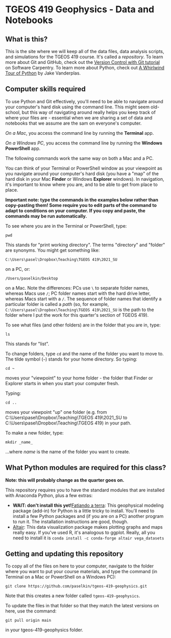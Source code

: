 # TGEOS 419 Geophysics - Data and Notebooks

## What is this?

This is the site where we will keep all of the data files, data analysis scripts, and simulations for the TGEOS 419 course. It's called a _repository_. To learn more about Git and GitHub, check out the [Version Control with Git tutorial](https://swcarpentry.github.io/git-novice/) on Software Carpentry. To learn more about Python, check out [A Whirlwind Tour of Python](https://jakevdp.github.io/WhirlwindTourOfPython/) by Jake Vanderplas.

## Computer skills required

To use Python and Git effectively, you'll need to be able to navigate around your computer's hard disk using the command line. This might seem old-school, but this way of navigating around really helps you keep track of where your files are - essential when we are sharing a set of data and notebooks that we assume are the sam on everyone's computer.

_On a Mac_, you access the command line by running the **Terminal** app.

_On a Windows PC_, you access the command line by running the **Windows PowerShell** app.

The following commands work the same way on both a Mac and a PC.

You can think of your Terminal or PowerShell window as your viewpoint as you navigate around your computer's hard disk (you have a "map" of the hard disk in your Mac **Finder** or Windows **Explorer** windows). In navigation, it's important to know where you are, and to be able to get from place to place. 

**Important note: type the commands in the examples below rather than copy-pasting them! Some require you to edit parts of the command to adapt to conditions on your computer. If you copy and paste, the commands may be run automatically.** 

To see where you are in the Terminal or PowerShell, type:

	pwd

This stands for "print working directory". The terms "directory" and "folder" are synonyms. You might get something like:

	C:\Users\pasel\Dropbox\Teaching\TGEOS 419\2021_SU

on a PC, or:

	/Users/paselkin/Desktop

on a Mac. Note the differences: PCs use `\` to separate folder names, whereas Macs use `/`; PC folder names start with the hard drive letter, whereas Macs start with a `/`. The sequence of folder names that identify a particular folder is called a _path_ (so, for example, `C:\Users\pasel\Dropbox\Teaching\TGEOS 419\2021_SU` is the path to the folder where I put the work for this quarter's section of TGEOS 419).

To see what files (and other folders) are in the folder that you are in, type:

	ls
This stands for "list".

To change folders, type `cd` and the name of the folder you want to move to. The tilde symbol (`~`) stands for your home directory. So typing:

	cd ~

moves your "viewpoint" to your home folder - the folder that Finder or Explorer starts in when you start your computer fresh. 

Typing:

	cd ..

moves your viewpoint "up" one folder (e.g. from C:\Users\pasel\Dropbox\Teaching\TGEOS 419\2021_SU to C:\Users\pasel\Dropbox\Teaching\TGEOS 419) in your path.

To make a new folder, type:

	mkdir _name_

...where _name_ is the name of the folder you want to create.

## What Python modules are required for this class?

**Note: this will probably change as the quarter goes on.**

This repository requires you to have the standard modules that are installed with Anaconda Python, plus a few extras:

* **WAIT: don't install this yet!**[Fatiando a terra](https://www.fatiando.org/v0.3/install.html): This geophysical modeling package (add-in) for Python is a little tricky to install. You'll need to install a few Python packages and (if you are on a PC) another program to run it. The installation instructions are good, though. 
* [Altair](): This data visualization package makes plotting graphs and maps really easy. If you've used R, it's analogous to ggplot. Really, all you need to install it is 
	`conda install -c conda-forge altair vega_datasets`

## Getting and updating this repository

To copy all of the files on here to your computer, navigate to the folder where you want to put your course materials, and type the command (in Terminal on a Mac or PowerShell on a Windows PC):

	git clone https://github.com/paselkin/tgeos-419-geophysics.git 
 
Note that this creates a new folder called `tgeos-419-geophysics`. 

To update the files in that folder so that they match the latest versions on here, use the command:

	git pull origin main

in your tgeos-419-geophysics folder.

